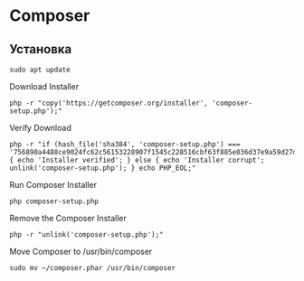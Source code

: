 # Composer

## Установка

    sudo apt update

Download Installer

    php -r "copy('https://getcomposer.org/installer', 'composer-setup.php');"

Verify Download

    php -r "if (hash_file('sha384', 'composer-setup.php') === '756890a4488ce9024fc62c56153228907f1545c228516cbf63f885e036d37e9a59d27d63f46af1d4d07ee0f76181c7d3') { echo 'Installer verified'; } else { echo 'Installer corrupt'; unlink('composer-setup.php'); } echo PHP_EOL;"

Run Composer Installer

    php composer-setup.php

Remove the Composer Installer

    php -r "unlink('composer-setup.php');"

Move Composer to /usr/bin/composer

    sudo mv ~/composer.phar /usr/bin/composer
